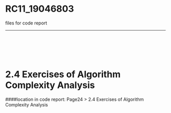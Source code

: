 # RC11_19046803
files for code report
***
<br />
<br />
<br />
<br />

# 2.4 Exercises of Algorithm Complexity Analysis
####location in code report: 
Page24 > 2.4 Exercises of Algorithm Complexity Analysis
